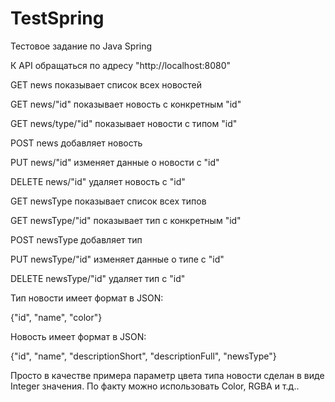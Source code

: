 # TestSpring
 Тестовое задание по Java Spring
 
К API обращаться по адресу "http://localhost:8080"

GET news показывает список всех новостей

GET news/"id" показывает новость с конкретным "id"

GET news/type/"id" показывает новости с типом "id"

POST news добавляет новость

PUT news/"id" изменяет данные о новости с "id"

DELETE news/"id" удаляет новость с "id"


GET newsType показывает список всех типов

GET newsType/"id" показывает тип с конкретным "id"

POST newsType добавляет тип

PUT newsType/"id" изменяет данные о типе с "id"

DELETE newsType/"id" удаляет тип с "id"


Тип новости имеет формат в JSON:

{"id", "name", "color"}


Новость имеет формат в JSON:

{"id", "name", "descriptionShort", "descriptionFull", "newsType"}


Просто в качестве примера параметр цвета типа новости сделан в виде Integer значения. По факту можно использовать Color, RGBA и т.д..
